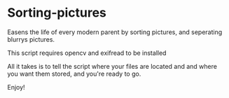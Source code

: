 # Sorting-pictures
Easens the life of every modern parent by sorting pictures, and seperating blurrys pictures.

This script requires opencv and exifread to be installed

All it takes is to tell the script where your files are located and and where you want them stored, and you're ready to go.

Enjoy!
